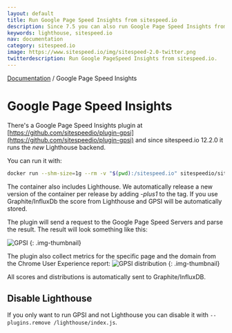 ```yaml
---
layout: default
title: Run Google Page Speed Insights from sitespeed.io
description: Since 7.5 you can also run Google Page Speed Insights from sitespeed.io
keywords: lighthouse, sitespeed.io
nav: documentation
category: sitespeed.io
image: https://www.sitespeed.io/img/sitespeed-2.0-twitter.png
twitterdescription: Run Google PageSpeed Insights from sitespeed.io.
---
```

[Documentation](/documentation/sitespeed.io/) / Google Page Speed Insights

# Google Page Speed Insights

There's a Google Page Speed Insights plugin at [https://github.com/sitespeedio/plugin-gpsi](https://github.com/sitespeedio/plugin-gpsi) and since sitespeed.io 12.2.0 it runs the *new* Lighthouse backend.

You can run it with: 

```bash
docker run --shm-size=1g --rm -v "$(pwd):/sitespeed.io" sitespeedio/sitespeed.io:{% include version/sitespeed.io.txt %}-plus1 https://www.sitespeed.io/ --plugins.remove /lighthouse
``` 

The container also includes Lighthouse. We automatically release a new version of the container per release by adding *-plus1* to the tag. If you use Graphite/InfluxDb the score from Lighthouse and GPSI will be automatically stored.

The plugin will send a request to the Google Page Speed Servers and parse the result. The result will look something like this:

![GPSI]({{site.baseurl}}/img/gpsi-lighthouse.png)
{: .img-thumbnail}

The plugin also collect metrics for the specific page and the domain from the Chrome User Experience report:
![GPSI distribution]({{site.baseurl}}/img/gpsi-distribution.png)
{: .img-thumbnail}

All scores and distributions is automatically sent to Graphite/InfluxDB.

## Disable Lighthouse
If you only want to run GPSI and not Lighthouse you can disable it with `--plugins.remove /lighthouse/index.js`.